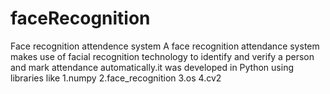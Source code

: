 # faceRecognition
Face recognition attendence system
A face recognition attendance system makes use of facial recognition technology to identify and verify a person and mark attendance automatically.it was developed in Python using libraries like 
1.numpy
2.face_recognition
3.os
4.cv2
